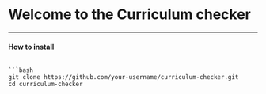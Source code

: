 # Welcome to the Curriculum checker  
--------  
#### How to install  
```

```bash
git clone https://github.com/your-username/curriculum-checker.git
cd curriculum-checker
```

